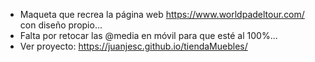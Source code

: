 - Maqueta que recrea la página web https://www.worldpadeltour.com/ con diseño propio...
- Falta por retocar las @media en móvil para que esté al 100%...
- Ver proyecto: https://juanjesc.github.io/tiendaMuebles/ 
